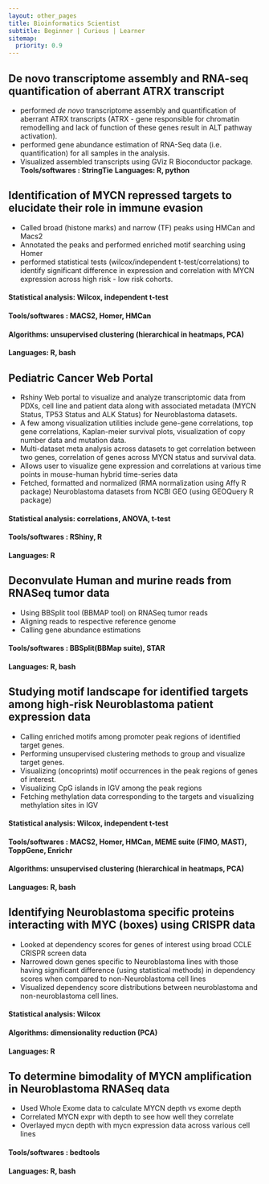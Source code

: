 ```yaml
---
layout: other_pages
title: Bioinformatics Scientist
subtitle: Beginner | Curious | Learner
sitemap:
  priority: 0.9
---
```



## De novo transcriptome assembly and RNA-seq quantification of aberrant ATRX transcript
- performed *de novo* transcriptome assembly and quantification of aberrant ATRX transcripts (ATRX - gene responsible for chromatin remodelling and lack of function of these genes result in ALT pathway activation).
- performed gene abundance estimation of RNA-Seq data (i.e. quantification) for all samples in the analysis.
- Visualized assembled transcripts using GViz R Bioconductor package.  
**Tools/softwares : StringTie**
**Languages: R, python**


## Identification of MYCN repressed targets to elucidate their role in immune evasion
- Called broad (histone marks) and narrow (TF) peaks using HMCan and Macs2
- Annotated the peaks and performed enriched motif searching using Homer
- performed statistical tests (wilcox/independent t-test/correlations) to identify significant difference in expression and correlation with MYCN expression across high risk - low risk cohorts.
#### Statistical analysis: Wilcox, independent t-test
#### Tools/softwares : MACS2, Homer, HMCan
#### Algorithms: unsupervised clustering (hierarchical in heatmaps, PCA)
#### Languages: R, bash


## Pediatric Cancer Web Portal
- Rshiny Web portal to visualize and analyze transcriptomic data from PDXs, cell line and patient data along with associated metadata (MYCN      Status, TP53 Status and ALK Status) for Neuroblastoma datasets.
- A few among visualization utilities include gene-gene correlations, top gene correlations, Kaplan-meier survival plots, visualization of copy number data and mutation data.
- Multi-dataset meta analysis across datasets to get correlation between two genes, correlation of genes across MYCN status and survival data.
- Allows user to visualize gene expression and correlations at various time points in mouse-human hybrid time-series data
- Fetched, formatted and normalized (RMA normalization using Affy R package) Neuroblastoma datasets from NCBI GEO (using GEOQuery R package)
#### Statistical analysis: correlations, ANOVA, t-test
#### Tools/softwares : RShiny, R
#### Languages: R


## Deconvulate Human and murine reads from RNASeq tumor data
- Using BBSplit tool (BBMAP tool) on RNASeq tumor reads
- Aligning reads to respective reference genome 
- Calling gene abundance estimations
#### Tools/softwares : BBSplit(BBMap suite), STAR
#### Languages: R, bash


## Studying motif landscape for identified targets among high-risk Neuroblastoma patient expression data
- Calling enriched motifs among promoter peak regions of identified target genes.
- Performing unsupervised clustering methods to group and visualize target genes.
- Visualizing (oncoprints) motif occurrences in the peak regions of genes of interest.
- Visualizing CpG islands in IGV among the peak regions
- Fetching methylation data corresponding to the targets and visualizing methylation sites in IGV
#### Statistical analysis: Wilcox, independent t-test
#### Tools/softwares : MACS2, Homer, HMCan, MEME suite (FIMO, MAST), ToppGene, Enrichr
#### Algorithms: unsupervised clustering (hierarchical in heatmaps, PCA)
#### Languages: R, bash


## Identifying Neuroblastoma specific proteins interacting with MYC (boxes) using CRISPR data 
- Looked at dependency scores for genes of interest using broad CCLE CRISPR screen data
- Narrowed down genes specific to Neuroblastoma lines with those having significant difference (using statistical methods) in dependency scores when compared to non-Neuroblastoma cell lines
- Visualized dependency score distributions between neuroblastoma and non-neuroblastoma cell lines.
#### Statistical analysis: Wilcox
#### Algorithms: dimensionality reduction (PCA)
#### Languages: R


## To determine bimodality of MYCN amplification in Neuroblastoma RNASeq data
- Used Whole Exome data to calculate MYCN depth vs exome depth
- Correlated MYCN expr with depth to see how well they correlate
- Overlayed mycn depth with mycn expression data across various cell lines
#### Tools/softwares : bedtools
#### Languages: R, bash


